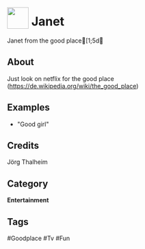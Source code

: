 # <img src="https://raw.githack.com/FortAwesome/Font-Awesome/master/svgs/solid/venus.svg" card_color="#6C4FF3" width="50" height="50" style="vertical-align:bottom"/> Janet
Janet from the good place[1;5d

## About
Just look on netflix for the good place (https://de.wikipedia.org/wiki/the_good_place)

## Examples
* "Good girl"

## Credits
Jörg Thalheim

## Category
**Entertainment**

## Tags
#Goodplace
#Tv
#Fun

